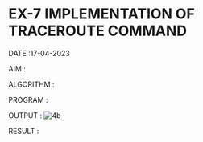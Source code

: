 # EX-7 IMPLEMENTATION OF TRACEROUTE COMMAND

DATE :17-04-2023

AIM :

ALGORITHM :


PROGRAM :


OUTPUT :
![4b](https://github.com/lokesh-khanna/EX-7/assets/119606216/88217698-16f5-4380-b04a-98febf6e1699)


RESULT :

